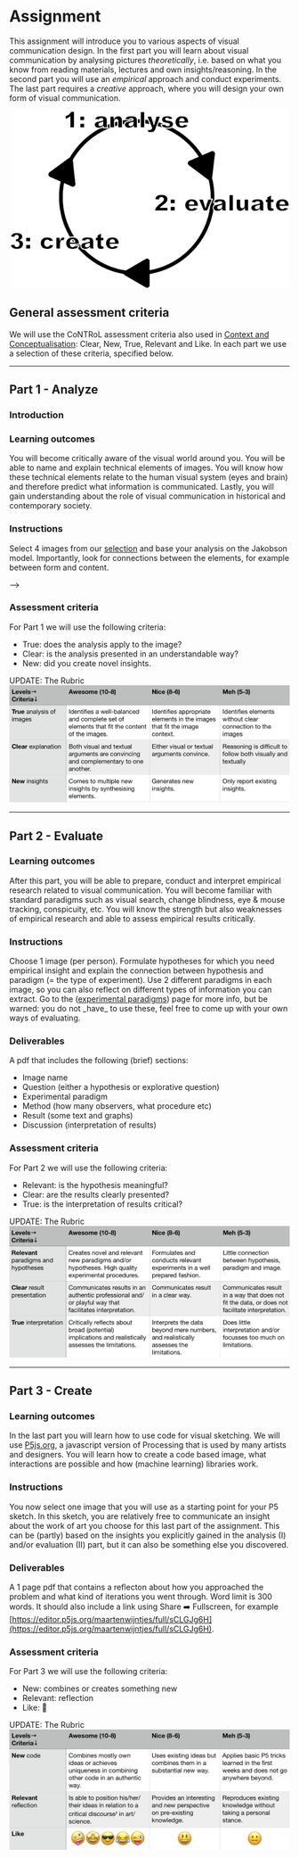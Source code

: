 # Assignment

<!--
### Resources
You can use the reader (VCD) and our lectures as resource material. We will explain all the basics of perception and design. If you need more resources I recommend Visual Thinking for Design (perception & design) and Ways of Seeing (meaning).  
-->

This assignment will introduce you to various aspects of visual communication design. In the first part you will learn about visual communication by analysing pictures *theoretically*, i.e. based on what you know from reading materials, lectures and own insights/reasoning. In the second part you will use an *empirical* approach and conduct experiments. The last part requires a *creative* approach, where you will design your own form of visual communication.


![alt text](images/cycle.png "Research cycle")



<!--Before starting the assignment, you will choose 6 images from our <a href="{{site.baseurl}}/selection2021">selection</a>. We carefully curated a set of interesting works that fit the course' context well. You will start with 6 images in the first part part 1, 2 for second part and 1 for the last part:
-->



<!--![](images/overviewSelectionProcedure.png)
-->


## General assessment criteria
We will use the CoNTRoL assessment criteria also used in [Context and Conceptualisation](https://studiegids.tudelft.nl/a101_displayCourse.do?course_id=36962): Clear, New, True, Relevant and Like. In each part we use a selection of these criteria, specified below.



* * *
## Part 1 - Analyze

### Introduction


<!--You can analyse a picture in a million different ways, so we need some kind of framework. We believe the Jakobson model is well suited to address  important elements of visual communication. This model consists of 6 elements that serve as a framework to start your thinking about visual communication.




* **Sender** Who is the sender? Is the sender also the creator? What is the intention behind the message?
* **Receiver** Who will be reached by the message? How is the message interpreted? How does the message affect the receivers' state of mind?
* **Context** What is the historical and social context? But also: what is the physical context, a museum, on the street, in a cave. And a bit meta: what is the form-context?
* **Contact** What physical medium is used? Is it real or a facsimile? What network established contact between the sender and receiver?
* **Code** What visual style is used to convey the message? What are the building blocks of the image? What are the conventions used?
* **Message** What can be seen in the image, what objects, persons, relations, narratives are present?

When doing the analysis, don't worry about...

* to which elements something belongs. It is either of interest (to you) or it's not, but it does not matter whether it belongs to 'code' or 'message'.
* following the list like a questionnaire. You can do it as a start, but then start connecting dots & removing irrelevant info.

but do worry about...

* follow up your observation with questions and reasoning, generalize, discuss implications etc. For example, when you find that the work was not made/produced by the artist: how would that affect your own appreciation, and that of the public? And are there other examples of outsourcing production? Is it happening today? In which areas? Would it be allowed to let another student 'produce' your assignment like an artwork, or is that fraud?
* enjoy developing original thoughts. Off course you can search for info but let that be a start, not the finish. Don't worry whether your original thoughts are maybe already known somewhere. It is really about the process that you can experience creating insights.

-->




<!--Gombrich (1972) distinguishes between the *expressive*, *arousing* and *descriptive* function of images. In ‘A Primer of Visual Literacy’ (1973) Donis A. Dondis breaks down the expression and reception of visual messages on three levels of information retrieval: representation, abstraction and symbolism. All of  these levels “are interconnected and overlapping, but can be sufficiently distinguished from each other so that they can be analysed both as to their value as potential tactics for message-making and their quality in the process of seeing.” Furthermore, during the lectures and in the book we discussed the perceptual (what?), technical (how?) and contextual ingredients (when, where and why?) of visual communication. Taken together, we have a list of visual communication elements:

* Expressive: What was the intention of the artist/designer?
* Arousing: Who is it made for and how is it received?
* Descriptive: What information is transmitted?
* Representationally: What can be seen and recognised?
* Abstractly: Which more direct, emotional, and primitive message-making means are used?
* Symbolically: Which coded symbol system can be deciphered?
* Perceptual: What ingredients, such as color, texture and space are used?
* Technical: What media are used, how is it made?
* Contextual: What is the historical, social (economical) and cultural context?

Take notice that this list is *interconnected, overlapping and incomplete*. UPDATE, we made a [google doc](https://docs.google.com/document/d/1DXR6YJvkKFGXYpCBWHJ_l7DvIVPb6xvPAWK_nSsrElE/edit?usp=sharing) where we changed the order of the elements a bit, and gave some example questions that could be answered.
-->


### Learning outcomes
You will become critically aware of the visual world around you. You will be able to name and explain technical elements of images. You will know how these technical elements relate to the human visual system (eyes and brain) and therefore predict what information is communicated. Lastly, you will gain understanding about the role of visual communication in historical and contemporary society.  

### Instructions

Select 4 images from our <a href="{{site.baseurl}}/selection2021">selection</a> and base your analysis on the Jakobson model. Importantly, look for connections between the elements, for example between form and content.


<!--
**First** you will analyse these elements individually. You do not have to discuss all 9 elements for each image, only when they are relevant. But try to at least discuss each element at least once.

**Second**, you will synthesize the analysis by discussing connections between any of the elements. You are free in choosing which combinations.
-->
<!--You are free to choose 6 images from the selection we made for you. We suggest to base your selection on:
* your personal interest
* affords different types of analysis
* seem potentially interesting for Part 2 (empirically evaluation)-->


<!--### Deliverables
Use one A4 for each image with a maximum of 250 words. Illustrations can support your argumentation. The A4 pages should be bundled in 1 pdf file. Please make sure that this file does not exceed 20Mb. You can use ‘reduced filesize’ options in Adobe, for example. <!--The purpose here is twofold: 1) my hard disk is limited and 2) some of you need to gain awareness of file size management 🤔, it will look unprofessional if you would send out a 200Mb portfolio, for example. -->
-->


### Assessment criteria
For Part 1 we will use the following criteria:
* True: does the analysis apply to the image?
* Clear: is the analysis presented in an understandable way?
* New: did you create novel insights.

UPDATE: The Rubric
![alt text](images/Rubrics1.png "Rubric Part 1")

<!--### Rubric
![alt text](images/Rubrics1.png "Rubric Part 1")-->

<!--
### Dates
- Draft: 20-mar-2020
- Video feedback: 23-mar-2020
- Final: 30-mar-2020
-->

* * *
## Part 2 - Evaluate

### Learning outcomes
After this part, you will be able to prepare, conduct and interpret empirical research related to visual communication. You will become familiar with standard paradigms such as visual search, change blindness, eye & mouse tracking, conspicuity, etc. You will know the strength but also weaknesses of empirical research and able to assess empirical results critically.

### Instructions
<!--Choose 2 images from the 6 you used in part 1.--> Choose 1 image (per person). Formulate hypotheses for which you need empirical insight and explain the connection between hypothesis and paradigm (= the type of experiment). Use 2 different paradigms in each image, so you can also reflect on different types of information you can extract. Go to the (<a href="{{site.baseurl}}/paradigms">experimental paradigms</a>) page for more info, but be warned: you do not _have_ to use these, feel free to come up with your own ways of evaluating.

### Deliverables
A pdf that includes the following (brief) sections:
- Image name
- Question (either a hypothesis or explorative question)
- Experimental paradigm
- Method (how many observers, what procedure etc)
- Result (some text and graphs)
- Discussion (interpretation of results)

### Assessment criteria
For Part 2 we will use the following criteria:
* Relevant: is the hypothesis meaningful?
* Clear: are the results clearly presented?
* True: is the interpretation of results critical?

UPDATE: The Rubric
![alt text](images/rubrics2.png "Rubric Part 2")

<!--
### Dates
- Draft: 1-apr-2020
- Video feedback: 30-mar-2020
- Final: 15-apr-2020
-->

* * *
## Part 3 - Create

### Learning outcomes
In the last part you will learn how to use code for visual sketching. We will use [P5js.org](https://P5js.org), a javascript version of Processing that is used by many artists and designers. You will learn how to create a code based image, what interactions are possible and how (machine learning) libraries work.

### Instructions
You now select one image that you will use as a starting point for your P5 sketch. In this sketch, you are relatively free to communicate an insight about the work of art you choose for this last part of the assignment. This can be (partly) based on the insights you explicitly gained in the analysis (I) and/or evaluation (II) part, but it can also be something else you discovered.  

### Deliverables
A 1 page pdf that contains a reflecton about how you approached the problem and what kind of iterations you went through. Word limit is 300 words. It should also include a link using Share ➡️ Fullscreen, for example [https://editor.p5js.org/maartenwijntjes/full/sCLGJg6H](https://editor.p5js.org/maartenwijntjes/full/sCLGJg6H).

### Assessment criteria
For Part 3 we will use the following criteria:
* New: combines or creates something new
* Relevant: reflection
* Like: 🙂

UPDATE: The Rubric
![alt text](images/rubrics3.png "Rubric Part 3" )
